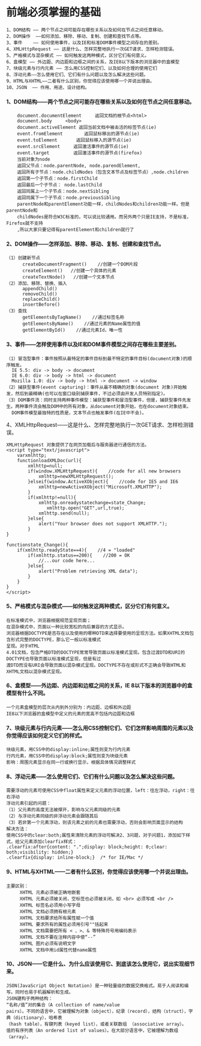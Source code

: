 # 前端必须掌握的基础

    1、DOM结构 —— 两个节点之间可能存在哪些关系以及如何在节点之间任意移动。
    2、DOM操作  ——如何添加、移除、移动、复制、创建和查找节点等。
    3、事件    —— 如何使用事件，以及IE和标准DOM事件模型之间存在的差别。
    4、XMLHttpRequest —— 这是什么、怎样完整地执行一次GET请求、怎样检测错误。
    5、严格模式与混杂模式 —— 如何触发这两种模式，区分它们有何意义。
    6、盒模型 —— 外边距、内边距和边框之间的关系，及IE8以下版本的浏览器中的盒模型
    7、块级元素与行内元素 —— 怎么用CSS控制它们、以及如何合理的使用它们
    8、浮动元素——怎么使用它们、它们有什么问题以及怎么解决这些问题。
    9、HTML与XHTML——二者有什么区别，你觉得应该使用哪一个并说出理由。
    10、JSON  —— 作用、用途、设计结构。

#### 1、DOM结构——两个节点之间可能存在哪些关系以及如何在节点之间任意移动。

        document.documentElement     返回文档的根节点<html> 
        document.body     <body> 
        document.activeElement 返回当前文档中被击活的标签节点(ie) 
        event.fromElement        返回鼠标移出的源节点(ie) 
        event.toElement       返回鼠标移入的源节点(ie) 
        event.srcElement     返回激活事件的源节点(ie) 
        event.target         返回激活事件的源节点(firefox) 
        当前对象为node 
        返回父节点：node.parentNode, node.parendElement, 
        返回所有子节点：node.childNodes（包含文本节点及标签节点）,node.children 
        返回第一个子节点：node.firstChild 
        返回最后一个子节点： node.lastChild 
        返回同属上一个子节点：node.nextSibling 
        返回同属下一个子节点：node.previousSibling 
        parentNode和parentElement功能一样，childNodes和children功能一样。但是parentNode和
        childNodes是符合W3C标准的，可以说比较通用。而另外两个只是IE支持，不是标准，Firefox就不支持 
        ,所以大家只要记得有parentElement和children就行了 

#### 2、DOM操作——怎样添加、移除、移动、复制、创建和查找节点。

    （1）创建新节点
          createDocumentFragment()    //创建一个DOM片段
          createElement()   //创建一个具体的元素
          createTextNode()   //创建一个文本节点
    （2）添加、移除、替换、插入
          appendChild()
          removeChild()
          replaceChild()
          insertBefore()
    （3）查找
          getElementsByTagName()    //通过标签名称
          getElementsByName()    //通过元素的Name属性的值
          getElementById()    //通过元素Id，唯一性

#### 3、事件——怎样使用事件以及IE和DOM事件模型之间存在哪些主要差别。

    （1）冒泡型事件：事件按照从最特定的事件目标到最不特定的事件目标(document对象)的顺序触发。
      IE 5.5: div -> body -> document
      IE 6.0: div -> body -> html -> document
      Mozilla 1.0: div -> body -> html -> document -> window
    （2）捕获型事件(event capturing)：事件从最不精确的对象(document 对象)开始触发，然后到最精确(也可以在窗口级别捕获事件，不过必须由开发人员特别指定)。
    （3）DOM事件流：同时支持两种事件模型：捕获型事件和冒泡型事件，但是，捕获型事件先发生。两种事件流会触及DOM中的所有对象，从document对象开始，也在document对象结束。
      DOM事件模型最独特的性质是，文本节点也触发事件(在IE中不会)。

4、XMLHttpRequest——这是什么、怎样完整地执行一次GET请求、怎样检测错误。

    XMLHttpRequest 对象提供了在网页加载后与服务器进行通信的方法。
    <script type="text/javascript">
        varxmlhttp;
        functionloadXMLDoc(url){
            xmlhttp=null;
            if(window.XMLHttpRequest){    //code for all new browsers
                xmlhttp=newXMLHttpRequest();
            }elseif(window.ActiveXObject){    //code for IE5 and IE6
                xmlhttp=newActiveXObject("Microsoft.XMLHTTP");
            }
            if(xmlhttp!=null){
                xmlhttp.onreadystatechange=state_Change;
                   xmlhttp.open("GET",url,true);
                xmlhttp.send(null);
            }else{
                alert("Your browser does not support XMLHTTP.");
            }
    }
    
    functionstate_Change(){
        if(xmlhttp.readyState==4){    //4 = "loaded"
            if(xmlhttp.status==200){    //200 = OK
                //...our code here...
            }else{
                alert("Problem retrieving XML data");
            }
        }
    }
    </script>

#### 5、严格模式与混杂模式——如何触发这两种模式，区分它们有何意义。
    在标准模式中，浏览器根据规范呈现页面；
    在混杂模式中，页面以一种比较宽松的向后兼容的方式显示。
    浏览器根据DOCTYPE是否存在以及使用的哪种DTD来选择要使用的呈现方法。如果XHTML文档包含形式完整的DOCTYPE，那么它一般以标准模式
    呈现。对于HTML 
    4.01文档，包含严格DTD的DOCTYPE常常导致页面以标准模式呈现。包含过渡DTD和URI的DOCTYPE也导致页面以标准模式呈现，但是有过
    渡DTD而没有URI会导致页面以混杂模式呈现。DOCTYPE不存在或形式不正确会导致HTML和XHTML文档以混杂模式呈现。

#### 6、盒模型——外边距、内边距和边框之间的关系，IE 8以下版本的浏览器中的盒模型有什么不同。
    
    一个元素盒模型的层次从内到外分别为：内边距、边框和外边距
    IE8以下浏览器的盒模型中定义的元素的宽高不包括内边距和边框

#### 7、块级元素与行内元素——怎么用CSS控制它们、它们怎样影响周围的元素以及你觉得应该如何定义它们的样式。
    块级元素，用CSS中的display:inline;属性则变为行内元素
    行内元素，用CSS中的display:block;属性则变为块级元素
    影响：周围元素显示在同一行或换行显示，根据具体情况调整样式

#### 8、浮动元素——怎么使用它们、它们有什么问题以及怎么解决这些问题。
    需要浮动的元素可使用CSS中float属性来定义元素的浮动位置，left：往左浮动，right：往右浮动
    浮动元素引起的问题：
    （1）父元素的高度无法被撑开，影响与父元素同级的元素
    （2）与浮动元素同级的非浮动元素会跟随其后
    （3）若非第一个元素浮动，则该元素之前的元素也需要浮动，否则会影响页面显示的结构
    解决方法：
    使用CSS中的clear:both;属性来清除元素的浮动可解决2、3问题，对于问题1，添加如下样式，给父元素添加clearfix样式：
    .clearfix:after{content: ".";display: block;height: 0;clear: both;visibility: hidden;}
    .clearfix{display: inline-block;}  /* for IE/Mac */

#### 9、HTML与XHTML——二者有什么区别，你觉得应该使用哪一个并说出理由。
    主要区别：
         XHTML 元素必须被正确地嵌套
         XHTML 元素必须被关闭，空标签也必须被关闭，如 <br> 必须写成 <br />
         XHTML 标签名必须用小写字母
         XHTML 文档必须拥有根元素
         XHTML 文档要求给所有属性赋一个值
         XHTML 要求所有的属性必须用引号""括起来
         XHTML 文档需要把所有 < 、>、& 等特殊符号用编码表示
         XHTML 文档不要在注释内容中使“--”
         XHTML 图片必须有说明文字
         XHTML 文档中用id属性代替name属性

#### 10、JSON——它是什么、为什么应该使用它、到底该怎么使用它，说出实现细节来。
    JSON(JavaScript Object Notation) 是一种轻量级的数据交换格式。易于人阅读和编写。同时也易于机器解析和生成。
    JSON建构于两种结构：
    “名称/值”对的集合（A collection of name/value 
    pairs）。不同的语言中，它被理解为对象（object），纪录（record），结构（struct），字典（dictionary），哈希表
    （hash table），有键列表（keyed list），或者关联数组 （associative array）。 
    值的有序列表（An ordered list of values）。在大部分语言中，它被理解为数组（array）。